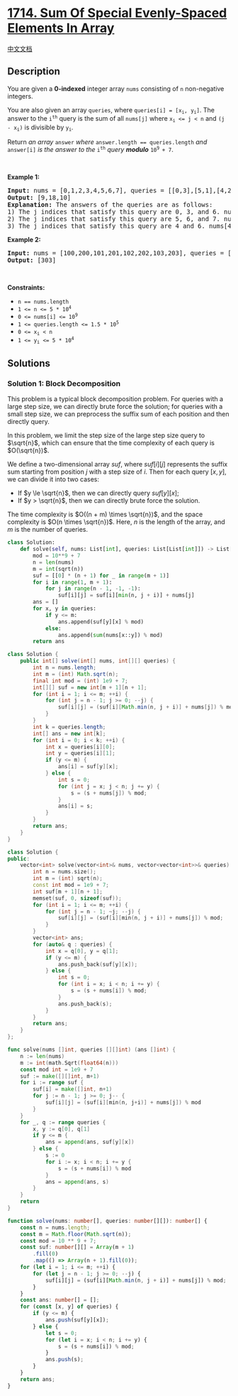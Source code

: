 # [1714. Sum Of Special Evenly-Spaced Elements In Array](https://leetcode.com/problems/sum-of-special-evenly-spaced-elements-in-array)

[中文文档](/solution/1700-1799/1714.Sum%20Of%20Special%20Evenly-Spaced%20Elements%20In%20Array/README.md)

## Description

<p>You are given a <strong>0-indexed</strong> integer array <code>nums</code> consisting of <code>n</code> non-negative integers.</p>

<p>You are also given an array <code>queries</code>, where <code>queries[i] = [x<sub>i</sub>, y<sub>i</sub>]</code>. The answer to the <code>i<sup>th</sup></code> query is the sum of all <code>nums[j]</code> where <code>x<sub>i</sub> &lt;= j &lt; n</code> and <code>(j - x<sub>i</sub>)</code> is divisible by <code>y<sub>i</sub></code>.</p>

<p>Return <em>an array </em><code>answer</code><em> where </em><code>answer.length == queries.length</code><em> and </em><code>answer[i]</code><em> is the answer to the </em><code>i<sup>th</sup></code><em> query <b>modulo</b> </em><code>10<sup>9 </sup>+ 7</code>.</p>

<p>&nbsp;</p>
<p><strong class="example">Example 1:</strong></p>

<pre>
<strong>Input:</strong> nums = [0,1,2,3,4,5,6,7], queries = [[0,3],[5,1],[4,2]]
<strong>Output:</strong> [9,18,10]
<strong>Explanation:</strong> The answers of the queries are as follows:
1) The j indices that satisfy this query are 0, 3, and 6. nums[0] + nums[3] + nums[6] = 9
2) The j indices that satisfy this query are 5, 6, and 7. nums[5] + nums[6] + nums[7] = 18
3) The j indices that satisfy this query are 4 and 6. nums[4] + nums[6] = 10
</pre>

<p><strong class="example">Example 2:</strong></p>

<pre>
<strong>Input:</strong> nums = [100,200,101,201,102,202,103,203], queries = [[0,7]]
<strong>Output:</strong> [303]
</pre>

<p>&nbsp;</p>
<p><strong>Constraints:</strong></p>

<ul>
	<li><code>n == nums.length</code></li>
	<li><code>1 &lt;= n &lt;= 5 * 10<sup>4</sup></code></li>
	<li><code>0 &lt;= nums[i] &lt;= 10<sup>9</sup></code></li>
	<li><code>1 &lt;= queries.length &lt;= 1.5 * 10<sup>5</sup></code></li>
	<li><code>0 &lt;= x<sub>i</sub> &lt; n</code></li>
	<li><code>1 &lt;= y<sub>i</sub> &lt;= 5 * 10<sup>4</sup></code></li>
</ul>

## Solutions

### Solution 1: Block Decomposition

This problem is a typical block decomposition problem. For queries with a large step size, we can directly brute force the solution; for queries with a small step size, we can preprocess the suffix sum of each position and then directly query.

In this problem, we limit the step size of the large step size query to $\sqrt{n}$, which can ensure that the time complexity of each query is $O(\sqrt{n})$.

We define a two-dimensional array $suf$, where $suf[i][j]$ represents the suffix sum starting from position $j$ with a step size of $i$. Then for each query $[x, y]$, we can divide it into two cases:

-   If $y \le \sqrt{n}$, then we can directly query $suf[y][x]$;
-   If $y > \sqrt{n}$, then we can directly brute force the solution.

The time complexity is $O((n +  m) \times \sqrt{n})$, and the space complexity is $O(n \times \sqrt{n})$. Here, $n$ is the length of the array, and $m$ is the number of queries.

<!-- tabs:start -->

```python
class Solution:
    def solve(self, nums: List[int], queries: List[List[int]]) -> List[int]:
        mod = 10**9 + 7
        n = len(nums)
        m = int(sqrt(n))
        suf = [[0] * (n + 1) for _ in range(m + 1)]
        for i in range(1, m + 1):
            for j in range(n - 1, -1, -1):
                suf[i][j] = suf[i][min(n, j + i)] + nums[j]
        ans = []
        for x, y in queries:
            if y <= m:
                ans.append(suf[y][x] % mod)
            else:
                ans.append(sum(nums[x::y]) % mod)
        return ans
```

```java
class Solution {
    public int[] solve(int[] nums, int[][] queries) {
        int n = nums.length;
        int m = (int) Math.sqrt(n);
        final int mod = (int) 1e9 + 7;
        int[][] suf = new int[m + 1][n + 1];
        for (int i = 1; i <= m; ++i) {
            for (int j = n - 1; j >= 0; --j) {
                suf[i][j] = (suf[i][Math.min(n, j + i)] + nums[j]) % mod;
            }
        }
        int k = queries.length;
        int[] ans = new int[k];
        for (int i = 0; i < k; ++i) {
            int x = queries[i][0];
            int y = queries[i][1];
            if (y <= m) {
                ans[i] = suf[y][x];
            } else {
                int s = 0;
                for (int j = x; j < n; j += y) {
                    s = (s + nums[j]) % mod;
                }
                ans[i] = s;
            }
        }
        return ans;
    }
}
```

```cpp
class Solution {
public:
    vector<int> solve(vector<int>& nums, vector<vector<int>>& queries) {
        int n = nums.size();
        int m = (int) sqrt(n);
        const int mod = 1e9 + 7;
        int suf[m + 1][n + 1];
        memset(suf, 0, sizeof(suf));
        for (int i = 1; i <= m; ++i) {
            for (int j = n - 1; ~j; --j) {
                suf[i][j] = (suf[i][min(n, j + i)] + nums[j]) % mod;
            }
        }
        vector<int> ans;
        for (auto& q : queries) {
            int x = q[0], y = q[1];
            if (y <= m) {
                ans.push_back(suf[y][x]);
            } else {
                int s = 0;
                for (int i = x; i < n; i += y) {
                    s = (s + nums[i]) % mod;
                }
                ans.push_back(s);
            }
        }
        return ans;
    }
};
```

```go
func solve(nums []int, queries [][]int) (ans []int) {
	n := len(nums)
	m := int(math.Sqrt(float64(n)))
	const mod int = 1e9 + 7
	suf := make([][]int, m+1)
	for i := range suf {
		suf[i] = make([]int, n+1)
		for j := n - 1; j >= 0; j-- {
			suf[i][j] = (suf[i][min(n, j+i)] + nums[j]) % mod
		}
	}
	for _, q := range queries {
		x, y := q[0], q[1]
		if y <= m {
			ans = append(ans, suf[y][x])
		} else {
			s := 0
			for i := x; i < n; i += y {
				s = (s + nums[i]) % mod
			}
			ans = append(ans, s)
		}
	}
	return
}
```

```ts
function solve(nums: number[], queries: number[][]): number[] {
    const n = nums.length;
    const m = Math.floor(Math.sqrt(n));
    const mod = 10 ** 9 + 7;
    const suf: number[][] = Array(m + 1)
        .fill(0)
        .map(() => Array(n + 1).fill(0));
    for (let i = 1; i <= m; ++i) {
        for (let j = n - 1; j >= 0; --j) {
            suf[i][j] = (suf[i][Math.min(n, j + i)] + nums[j]) % mod;
        }
    }
    const ans: number[] = [];
    for (const [x, y] of queries) {
        if (y <= m) {
            ans.push(suf[y][x]);
        } else {
            let s = 0;
            for (let i = x; i < n; i += y) {
                s = (s + nums[i]) % mod;
            }
            ans.push(s);
        }
    }
    return ans;
}
```

<!-- tabs:end -->

<!-- end -->

